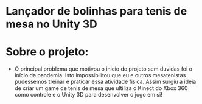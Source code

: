 # Lançador de bolinhas para tenis de mesa no Unity 3D
# Sobre o projeto:
* O principal problema que motivou o inicio do projeto sem duvidas foi o início da pandemia. Isto impossibilitou que eu e outros mesatenistas pudessemos treinar e praticar essa atividade fisica. Assim surgiu a ideia de criar um game de tenis de mesa que ultiliza o Kinect do Xbox 360 como controle e o Unity 3D para desenvolver o jogo em si!  

